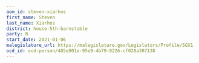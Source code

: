 ```yaml
---
aom_id: steven-xiarhos
first_name: Steven
last_name: Xiarhos
district: house-5th-barnstable
party: R
start_date: 2021-01-06
malegislature_url: https://malegislature.gov/Legislators/Profile/SGX1
ocd_id: ocd-person/485e001e-95e9-4b79-9226-cf028a307138
---
```


